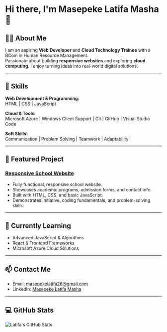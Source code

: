 # Hi there, I'm Masepeke Latifa Masha 👋

## 👩‍💻 About Me
I am an aspiring **Web Developer** and **Cloud Technology Trainee** with a BCom in Human Resource Management.  
Passionate about building **responsive websites** and exploring **cloud computing**. I enjoy turning ideas into real-world digital solutions.

---

## 🔧 Skills

**Web Development & Programming:**  
HTML | CSS | JavaScript  

**Cloud & Tools:**  
Microsoft Azure | Windows Client Support | Git | GitHub | Visual Studio Code  

**Soft Skills:**  
Communication | Problem Solving | Teamwork | Adaptability  

---

## 📂 Featured Project

### [Responsive School Website](https://github.com/latifa-code/modubatse-high-school)  
- Fully functional, responsive school website.  
- Showcases academic programs, admission forms, and contact info.  
- Built with HTML, CSS, and basic JavaScript.  
- Demonstrates initiative, coding fundamentals, and problem-solving skills.  

---

## 🌱 Currently Learning
- Advanced JavaScript & Algorithms  
- React & Frontend Frameworks
- Microsoft Azure Cloud Solutions  

---

## 📫 Contact Me
- Email: [masepekelatifa26@gmail.com](mailto:masepekelatifa26@gmail.com)  
- LinkedIn: [Masepeke Latifa Masha](https://www.linkedin.com/in/masepeke-latifa-masha-059121164)  

---

## 💻 GitHub Stats

![Latifa's GitHub Stats](https://github-readme-stats.vercel.app/api?username=latifa-code&show_icons=true&theme=tokyonight)
